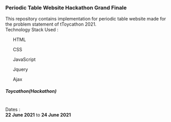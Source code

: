 ### Periodic Table Website Hackathon Grand Finale 
This repository contains implementation for periodic table website made for the problem statement of tToycathon 2021.
<br>
Technology Stack Used :
<ul> HTML </ul>
<ul> CSS </ul>
<ul> JavaScript </ul>
<ul> Jquery </ul>
<ul> Ajax </ul>

##### Toycathon(Hackathon)
<br>
Dates : <br> <strong>22 June 2021</strong> to <strong>24 June 2021</strong>
